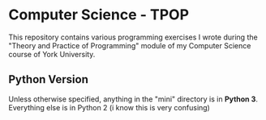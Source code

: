 Computer Science - TPOP
=======================

This repository contains various programming exercises I wrote during the
"Theory and Practice of Programming" module of my Computer Science course of
York University.

Python Version
--------------
Unless otherwise specified, anything in the "mini" directory is in **Python 3**.
Everything else is in Python 2 (i know this is very confusing)
